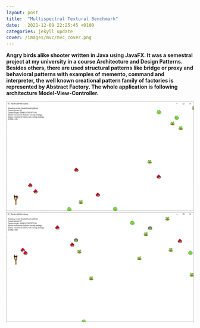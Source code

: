 ```yaml
---
layout: post
title:  "Multispectral Textural Benchmark"
date:   2021-12-09 22:25:45 +0100
categories: jekyll update
cover: /images/mvc/mvc_cover.png
---
```


**Angry birds alike shooter written in Java using JavaFX. It was a semestral project at my university in a course Architecture and Design Patterns. Besides others, there are used structural patterns like bridge or proxy and behavioral patterns with examples of memento, command and interpreter, the well known creational pattern family of factories is represented by Abstract Factory. The whole application is following architecture Model-View-Controller.**  

![In game image](/images/mvc/mvc1.jpg "In game image")
![In game image](/images/mvc/mvc2.jpg "In game image")